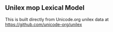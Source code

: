Unilex mop Lexical Model
----------------------

This is built directly from Unicode.org unilex data at
https://github.com/unicode-org/unilex
